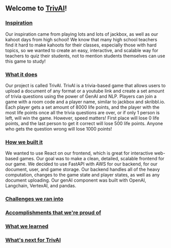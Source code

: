 ## Welcome to [TrivAI](https://www.trivai.co)!

### <ins>Inspiration</ins>
Our inspiration came from playing lots and lots of jackbox, as well as our kahoot days from high school! We know that many high school teachers find it hard to make kahoots for their classes, especially those with hard topics, so we wanted to create an easy, interactive, and scalable way for teachers to quiz their students, not to mention students themselves can use this game to study!
### <ins>What it does</ins>
Our project is called TrivAI. TrivAI is a trivia-based game that allows users to upload a document of any format or a youtube link and create a set amount of trivia questions using the power of GenAI and NLP. Players can join a game with a room code and a player name, similar to jackbox and skribbl.io. Each player gets a set amount of 8000 life points, and the player with the most life points once all the trivia questions are over, or if only 1 person is left, will win the game. However, speed matters! First place will lose 0 life points, and the last person to get it correct will lose 500 life points. Anyone who gets the question wrong will lose 1000 points!
### <ins>How we built it</ins>
We wanted to use React on our frontend, which is great for interactive web-based games. Our goal was to make a clean, detailed, scalable frontend for our game. We decided to use FastAPI with AWS for our backend, for our document, user, and game storage. Our backend handles all of the heavy computation, changes to the game state and player states, as well as any document uploading. Our genAI component was built with OpenAI, Langchain, VertexAI, and pandas. 
### <ins>Challenges we ran into</ins>

### <ins>Accomplishments that we're proud of</ins>

### <ins>What we learned</ins>

### <ins>What's next for TrivAI</ins>
